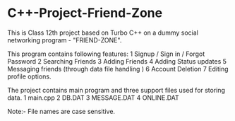 # C++-Project-Friend-Zone
This is Class 12th project based on Turbo C++ on a dummy social networking program - "FRIEND-ZONE".

This program contains following features:
1 Signup / Sign in / Forgot Password
2 Searching Friends
3 Adding Friends
4 Adding Status updates
5 Messaging friends (through data file handling )
6 Account Deletion
7 Editing profile options.

The project contains main program and three support files used for storing data.
1 main.cpp
2 DB.DAT
3 MESSAGE.DAT
4 ONLINE.DAT

Note:- File names are case sensitive.
